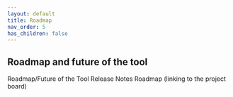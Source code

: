```yaml
---
layout: default
title: Roadmap
nav_order: 5
has_children: false
---
```


## Roadmap and future of the tool

Roadmap/Future of the Tool
Release Notes
Roadmap (linking to the project board)
